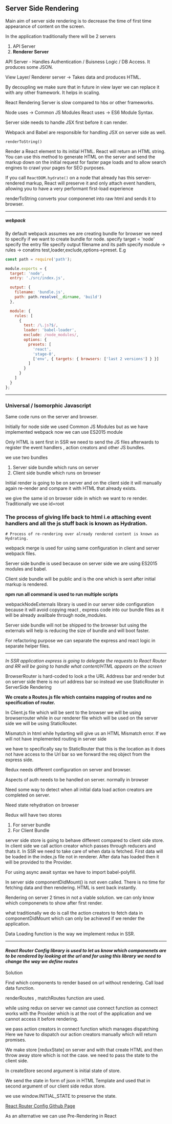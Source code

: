 ## Server Side Rendering

Main aim of server side rendering is to decrease the time of first time appearance of content on the screen.

In the application traditionally there will be 2 servers
1) API Server
2) **Renderer Server**

API Server - Handles Authentication / Buisness Logic / DB Access.
It produces some JSON.

View Layer/ Renderer server -> Takes data and produces HTML.

By decoupling we make sure that in future in view layer we can replace it with any other framework.
It helps in scaling.

React Rendering Server is slow compared to hbs or other frameworks.

Node uses -> Common JS Modules
React uses -> ES6 Module Syntax.

Server side needs to handle JSX first before it can render.

Webpack and Babel are responsible for handling JSX on server side as well.

```renderToString()```

Render a React element to its initial HTML. React will return an HTML string. You can use this method to generate HTML on the server and send the markup down on the initial request for faster page loads and to allow search engines to crawl your pages for SEO purposes.

If you call ```ReactDOM.hydrate()``` on a node that already has this server-rendered markup, React will preserve it and only attach event handlers, allowing you to have a very performant first-load experience

renderToString converts your componenet into raw html and sends it to browser.

---

##### webpack

By default webpack assumes we are creating bundle for browser we need to specify if we want to create bundle for node.
specify target = 'node'
specify the entry file
specify output filename and its path
specify module -> rules -> conatins test,loader,exclude,options->preset.
E.g
```javascript
const path = require('path');

module.exports = {
  target: 'node',
  entry: './src/index.js',

  output: {
    filename: 'bundle.js',
    path: path.resolve(__dirname, 'build')
  },

  module: {
    rules: [
      {
        test: /\.js?$/,
        loader: 'babel-loader',
        exclude: /node_modules/,
        options: {
          presets: [
            'react',
            'stage-0',
            ['env', { targets: { browsers: ['last 2 versions'] } }]
          ]
        }
      }
    ]
  }
};
```
---
### Universal / Isomorphic Javascript
Same code runs on the server and browser.


Initially for node side we used Common JS Modules but as we have implemented webpack now we can use ES2015 module

Only HTML is sent first in SSR we need to send the JS files afterwards to register the event handlers , action creators and other JS bundles.

we use two bundles
1) Server side bundle which runs on server
2) Client side bundle which runs on browser

Initial render is going to be on server and on the client side it will manually again re-render and compare it with HTML that already exists.

we give the same id on browser side in which we want to re render.
Traditionally we use id=root

### The process of giving life back to html i.e attaching event handlers and all the js stuff back is known as Hydration. 
```
# Process of re-rendering over already rendered content is known as 
Hydrating.
```

webpack merge is used for using same configuration in client and server webpack files.

Server side bundle is used because on server side we are using ES2015 modules and babel.

Client side bundle will be public and is the one which is sent after initial markup is rendered.

**npm run all command is used to run multiple scripts**

webpackNodeExternals library is used in our server side configuration because it will avoid copying react , express code into our bundle files as it will be already availbale through node_modules.

Server side bundle will not be shipped to the browser but using the externals will help is reducing the size of bundle and will boot faster.

For refactoring purpose we can separate the express and react logic in separate helper files.

---

*In SSR application express is going to delegate the requests to React Router and RR will be going to handle what content/HTML appears on the screen*

BrowserRouter is hard-coded to look a the URL Address bar and render but on server side there is no url address bar so instead we use StaticRouter in ServerSide Rendering

**We create a Routes.js file which contains mapping of routes and no specification of router.**

In Client.js file which will be sent to the browser we will be using browserrouter while in our renderer file which will be used on the server side we will be using StaticRouter.

Mismatch in html while hydarting will give us an HTML Mismatch error.
If we will not have implemented routing in server side

we have to specifically say to StaticRouter that this is the location as it does not have access to the Url bar so we forward the req object from the express side.

Redux needs different configuration on server and browser.

Aspects of auth needs to be handled on server. normally in browser

Need some way to detect when all initial data load action creators are completed on server.

Need state rehydration on browser

Redux will have two stores
1) For server bundle
2) For Client Bundle

server side store is going to behave different compared to client side store.
In client side we call action creator which passes through reducers and thats it.
In SSR we need to take care of when data is fetched.
First data will be loaded in the index.js file not in renderer.
After data has loaded then it will be provided to the Provider.

For using async await syntax we have to import babel-polyfill.

In server side componentDidMount() is not even called.
There is no time for fetching data and then rendering.
HTML is sent back instantly.

Rendering on server 2 times in not a viable solution.
we can only know which componenets to show after first render.

what traditionally we do is call the action creators to fetch data in componentDidMount which can only be achieved if we render the application.

Data Loading function is the way we implement redux in SSR.

---

#### *React Router Config library is used to let us know which componenets are to be rendered by looking at the url and for using this library we need to change the way we define routes*

Solution

Find which components to render based on url without rendering.
Call load data function.


renderRoutes , matchRoutes function are used.

while using redux on server we cannot use connect function as connect works with the Provider which is at the root of the application and we cannot access it before rendering.

we pass action creators in connect function which manages dispatching
Here we have to dispatch our action creators manually which will return promises.

We make store [reduxState] on server and with that create HTML and then throw away store which is not the case. we need to pass the state to the client side.  

In createStore second argument is initial state of store.

We send the state in form of json in HTML Template and used that in second argument of our client side redux store.

we use window.INITIAL_STATE to preserve the state.

[React Router Config Github Page](https://github.com/ReactTraining/react-router/tree/master/packages/react-router-config)

As an alternative we can use Pre-Rendering in React







<!--stackedit_data:
eyJoaXN0b3J5IjpbMTg0Mjc0NzYxNF19
-->
